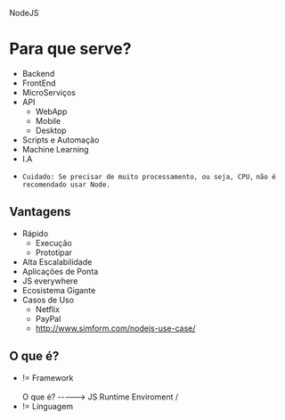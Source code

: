 NodeJS

# Para que serve?

 - Backend
 - FrontEnd
 - MicroServiços
 - API 
    - WebApp
    - Mobile 
    - Desktop
- Scripts e Automação
- Machine Learning
- I.A

* `Cuidado: Se precisar de muito processamento, ou seja, CPU,` 
`não é recomendado usar Node.`

## Vantagens

- Rápido
    - Execução
    - Prototipar
- Alta Escalabilidade
- Aplicações de Ponta
- JS everywhere
- Ecosistema Gigante
- Casos de Uso
    - Netflix 
    - PayPal
    - http://www.simform.com/nodejs-use-case/


## O que é?

- != Framework   
              \
               O que é? -----> JS Runtime Enviroment
              /  
- != Linguagem

